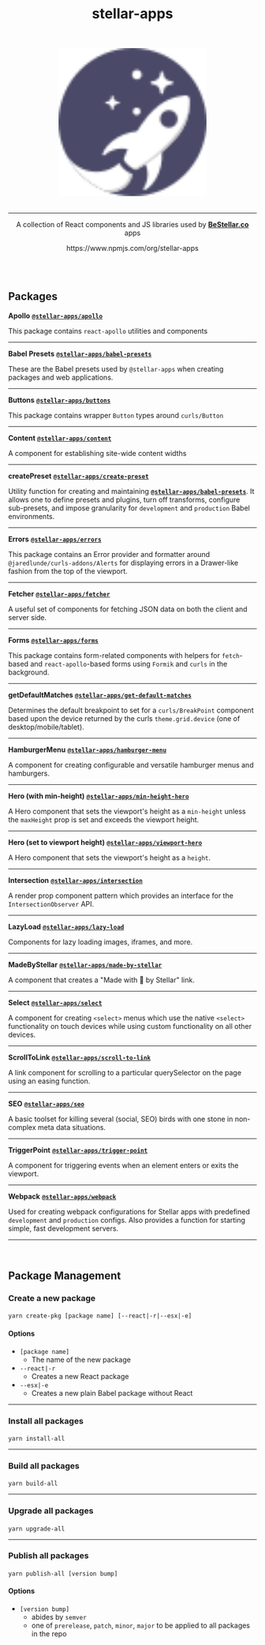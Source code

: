<h1 align=center>
  stellar-apps  
</h1>

<p align=center>
  <br/>
  <br/>
  <img src='assets/Icon-FullColor.svg' width='300' height='300' alt='Stellar Apps'/>
  <br/>
  <br/>
</p>

______

<p align=center>
  A collection of React components and JS libraries used by <a href='https://BeStellar.co'><b>BeStellar.co</b></a> apps
</p>

<p align=center>
https://www.npmjs.com/org/stellar-apps
</p>

<br/><br/>

## Packages

**Apollo** [**`@stellar-apps/apollo`**](./packages/apollo)

This package contains `react-apollo` utilities and components

------

**Babel Presets** [**`@stellar-apps/babel-presets`**](./packages/babel-presets)

These are the Babel presets used by `@stellar-apps` when creating packages and web applications.

------

**Buttons** [**`@stellar-apps/buttons`**](./packages/buttons)

This package contains wrapper `Button` types around `curls/Button`

------

**Content** [**`@stellar-apps/content`**](./packages/content)

A component for establishing site-wide content widths

------

**createPreset** [**`@stellar-apps/create-preset`**](./packages/create-preset)

Utility function for creating and maintaining [**`@stellar-apps/babel-presets`**](./packages/babel-presets).
It allows one to define presets and plugins, turn off transforms, configure sub-presets, and impose
granularity for `development` and `production` Babel environments.

------

**Errors** [**`@stellar-apps/errors`**](./packages/errors)

This package contains an Error provider and formatter  around `@jaredlunde/curls-addons/Alerts` for 
displaying errors in a Drawer-like fashion from the top of the viewport.

------

**Fetcher** [**`@stellar-apps/fetcher`**](./packages/fetcher)

A useful set of components for fetching JSON data on both the client and server side.

------

**Forms** [**`@stellar-apps/forms`**](./packages/forms)

This package contains form-related components with helpers for `fetch`-based and `react-apollo`-based
forms using `Formik` and `curls` in the background.

------

**getDefaultMatches** [**`@stellar-apps/get-default-matches`**](./packages/get-default-matches)

Determines the default breakpoint to set for a `curls/BreakPoint` component based upon the
device returned by the curls `theme.grid.device` (one of desktop/mobile/tablet).

------

**HamburgerMenu** [**`@stellar-apps/hamburger-menu`**](./packages/hamburger-menu)

A component for creating configurable and versatile hamburger menus and hamburgers.

------

**Hero (with min-height)** [**`@stellar-apps/min-height-hero`**](./packages/min-height-hero)

A Hero component that sets the viewport's height as a `min-height` unless the `maxHeight` prop
is set and exceeds the viewport height.

------

**Hero (set to viewport height)** [**`@stellar-apps/viewport-hero`**](./packages/viewport-hero)

A Hero component that sets the viewport's height as a `height`.

------

**Intersection** [**`@stellar-apps/intersection`**](./packages/intersection)

A render prop component pattern which provides an interface for the `IntersectionObserver` API.

______

**LazyLoad** [**`@stellar-apps/lazy-load`**](./packages/lazy-load)

Components for lazy loading images, iframes, and more.

______

**MadeByStellar** [**`@stellar-apps/made-by-stellar`**](./packages/made-by-stellar)

A component that creates a "Made with 🚀 by Stellar" link.

______

**Select** [**`@stellar-apps/select`**](./packages/select)

A component for creating `<select>` menus which use the native `<select>` functionality 
on touch devices while using custom functionality on all other devices.

______

**ScrollToLink** [**`@stellar-apps/scroll-to-link`**](./packages/scroll-to-link)

A link component for scrolling to a particular querySelector on the page using an easing
function.

______

**SEO** [**`@stellar-apps/seo`**](./packages/seo)

A basic toolset for killing several (social, SEO) birds with one stone in non-complex meta data situations.

______

**TriggerPoint** [**`@stellar-apps/trigger-point`**](./packages/trigger-point)

A component for triggering events when an element enters or exits the viewport.

------

**Webpack** [**`@stellar-apps/webpack`**](./packages/webpack)

Used for creating webpack configurations for Stellar apps with predefined `development`
and `production` configs. Also provides a function for starting simple, fast development servers.

______
<br/>

## Package Management

### Create a new package
`yarn create-pkg [package name] [--react|-r|--esx|-e]`

#### Options
- `[package name]`
    - The name of the new package
- `--react|-r`
    - Creates a new React package
- `--esx|-e`
    - Creates a new plain Babel package without React

______

### Install all packages
`yarn install-all`

------

### Build all packages
`yarn build-all`

______

### Upgrade all packages
`yarn upgrade-all`

______

### Publish all packages
`yarn publish-all [version bump]`

#### Options
- `[version bump]`
    - abides by `semver`
    - one of `prerelease`, `patch`, `minor`, `major` to be applied to all packages in the repo
